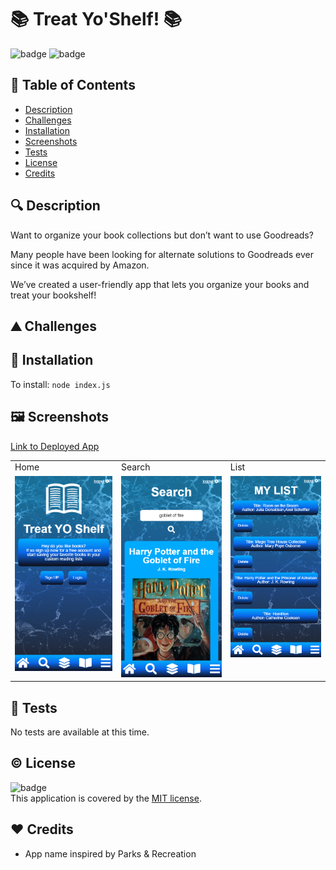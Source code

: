 
# :books: Treat Yo'Shelf! :books:

![badge](https://img.shields.io/badge/license-MIT-brightgreen) ![badge](https://img.shields.io/github/repo-size/hstor3/treat-yo-shelf)

## 📖 Table of Contents
- [Description](#description)
- [Challenges](#challenges)
- [Installation](#install)
- [Screenshots](#screenshots)
- [Tests](#tests)
- [License](#license)
- [Credits](#credits)

## 🔍 Description <a name="description"></a>
Want to organize your book collections but don’t want to use Goodreads?

Many people have been looking for alternate solutions to Goodreads ever since it was acquired by Amazon.

We’ve created a user-friendly app that lets you organize your books and treat your bookshelf!

## ⛰️ Challenges <a name="challenges"></a>


## 💾 Installation <a name="install"></a>
To install: <code>node index.js</code>


## 🖼️ Screenshots <a name="screenshots"></a>

[Link to Deployed App](https://treatyourshelf.herokuapp.com/)

<table>
  <tr>
    <td>Home</td><td>Search</td><td>List</td>
  </tr>
  <tr style="vertical-align:top">
    <td style="vertical-align:top"> <img src="assets/home-page.png"> </td><td style="vertical-align:top"> <img src="assets/search-result-page.png"> </td><td style="vertical-align:top"> <img src="assets/list-page.png"> </td>
  </tr>
 </table>


## 📝 Tests <a name="tests"></a>
No tests are available at this time.

## © License <a name="license"></a>
![badge](https://img.shields.io/badge/license-MIT-brightgreen)
<br />
This application is covered by the [MIT license](LICENSE.md). 

## ❤️ Credits <a name="credits"></a>
* App name inspired by Parks & Recreation
